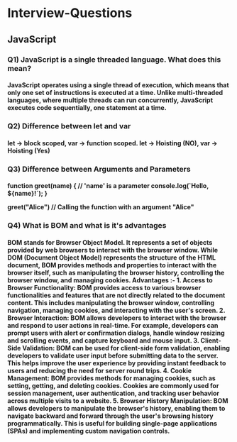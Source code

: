 # Interview-Questions
<h2>JavaScript</h2>

<h3>Q1) JavaScript is a single threaded language. What does this mean?</h3>
<h4>JavaScript operates using a single thread of execution, which means that only one set of instructions is executed at a time. Unlike multi-threaded languages, where multiple threads can run concurrently, JavaScript executes code sequentially, one statement at a time.</h4>
<h3>Q2) Difference between let and var</h3>
<h4>let -> block scoped, var -> function scoped.
    let -> Hoisting (NO), var -> Hoisting (Yes) 
</h4>
<h3>Q3) Difference between Arguments and Parameters</h3>
<h4>function greet(name) { // 'name' is a parameter
    console.log(`Hello, ${name}!`);
}

greet("Alice") // Calling the function with an argument "Alice"</h4>
<h3>Q4) What is BOM and what is it's advantages</h3>
<h4>
BOM stands for Browser Object Model. It represents a set of objects provided by web browsers to interact with the browser window. While DOM (Document Object Model) represents the structure of the HTML document, BOM provides methods and properties to interact with the browser itself, such as manipulating the browser history, controlling the browser window, and managing cookies.
Advantages :-
1. Access to Browser Functionality: BOM provides access to various browser functionalities and features that are not directly related to the document content. This includes manipulating the browser window, controlling navigation, managing cookies, and interacting with the user's screen.
2. Browser Interaction: BOM allows developers to interact with the browser and respond to user actions in real-time. For example, developers can prompt users with alert or confirmation dialogs, handle window resizing and scrolling events, and capture keyboard and mouse input.
3. Client-Side Validation: BOM can be used for client-side form validation, enabling developers to validate user input before submitting data to the server. This helps improve the user experience by providing instant feedback to users and reducing the need for server round trips.
4. Cookie Management: BOM provides methods for managing cookies, such as setting, getting, and deleting cookies. Cookies are commonly used for session management, user authentication, and tracking user behavior across multiple visits to a website.
5. Browser History Manipulation: BOM allows developers to manipulate the browser's history, enabling them to navigate backward and forward through the user's browsing history programmatically. This is useful for building single-page applications (SPAs) and implementing custom navigation controls.</h4>
    
